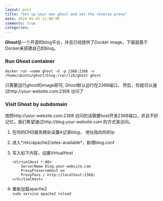 ```yaml
---
layout: post
title: "Set up your own ghost and set the reverse proxy"
date: 2016-05-01 12:00:00
comments: true
categories:
---
```


**Ghost**是一个开源的blog平台，并且已经提供了Docker image，下面就基于Docker来搭建自己的blog。

### Run Ghost container
`docker run —name ghost -d -p 2368:2368 -v /home/ubuntu/ghost/blog:/var/lib/ghost ghost`  

只需要运行*ghost*的image即可, Ghost默认运行在2368端口。
然后，你就可以通过http://your-website.com:2368 访问了

### Visit Ghost by subdomain
按照http://your-website.com:2368 访问的话需要host开发2368端口，并且不好记忆。我们希望通过http://blog.your-website.com 的方式来访问。

1. 在你的DNS服务商处设置A记录*blog*， 地址指向你的ip

2. 进入*/etc/apache2/sites-available*，新增blog.conf

3. 写入如下内容，设置VirtualHost

    ``` apache2
	<VirtualHost *:80>
	    ServerName blog.your-website.com
	    ProxyPreserveHost on
	    ProxyPass / http://localhost:2368/
	</VirtualHost>
	```    

4. 重新加载apache2   
`sudo service apache2 reload`
